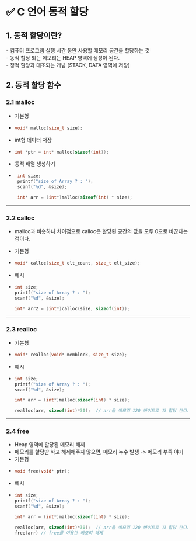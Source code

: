 <h1> ✅ C 언어 동적 할당 </h1>
<h2> 1. 동적 할당이란? </h2>
 - 컴퓨터 프로그램 실행 시간 동안 사용할 메모리 공간을 할당하는 것 <br>
 - 동적 할당 되는 메모리는 HEAP 영역에 생성이 된다. <br>
 - 정적 할당과 대조되는 개념 (STACK, DATA 영역에 저장) <br>
 
<h2> 2. 동적 할당 함수 </h2>
<h3> 2.1 malloc </h3>

 - 기본형
 -
    ``` c 
    void* malloc(size_t size);
    ``` 
 - int형 데이터 저장 
 -
    ``` c 
    int *ptr = int* malloc(sizeof(int));
    ``` 
 
 - 동적 배열 생성하기
 -
   ``` c 
    int size;
    printf("size of Array ? : ");
    scanf("%d", &size);

    int* arr = (int*)malloc(sizeof(int) * size); 
   ``` 
 <hr>
<h3> 2.2 calloc </h3>

 - malloc과 비슷하나 차이점으로 calloc은 할당된 공간의 값을 모두 0으로 바꾼다는 점이다. 
 - 기본형
 -
    ``` c 
    void* calloc(size_t elt_count, size_t elt_size);
    ```
    
 - 예시
 -
    ``` c 
    int size;
    printf("size of Array ? : ");
    scanf("%d", &size);

    int* arr2 = (int*)calloc(size, sizeof(int));
    ``` 

  <hr>
<h3> 2.3 realloc </h3>

 - 기본형
 -
    ``` c 
    void* realloc(void* memblock, size_t size);
    ``` 
 
 - 예시
 -
    ``` c 
    int size;
    printf("size of Array ? : ");
    scanf("%d", &size);

    int* arr = (int*)malloc(sizeof(int) * size);
    
    realloc(arr, sizeof(int)*30);  // arr을 메모리 120 바이트로 재 할당 한다.
    ``` 

 <hr>
<h3> 2.4 free </h3>

- Heap 영역에 할당된 메모리 해제
- 메모리를 할당만 하고 해제해주지 않으면, 메모리 누수 발생 -> 메모리 부족 야기
- 기본형
- 
    ``` c 
    void free(void* ptr);
    ``` 
 - 예시
 -
    ``` c 
    int size;
    printf("size of Array ? : ");
    scanf("%d", &size);

    int* arr = (int*)malloc(sizeof(int) * size);
    
    realloc(arr, sizeof(int)*30);  // arr을 메모리 120 바이트로 재 할당 한다.
    free(arr) // free를 이용한 메모리 해제
    ``` 

